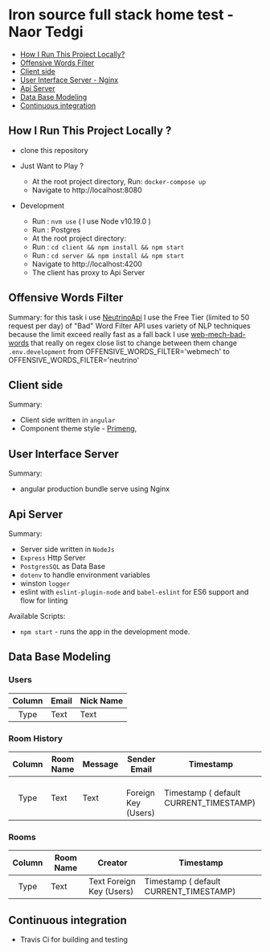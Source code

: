 # Iron source full stack home test  - Naor Tedgi

- [How I Run This Project Locally?](#how-i-run-this-project-locally-)
- [Offensive Words Filter]()
- [Client side](#client-side)
- [User Interface Server - Nginx](#user-interface-server)
- [Api Server ](#api-server)
- [Data Base Modeling](#data-base-modeling)
- [Continuous integration](#continuous-integration)


## How I Run This Project Locally ?

- clone this repository

- Just Want to Play ?
    - At the root project directory, Run: `docker-compose up`
    - Navigate to http://localhost:8080
- Development
    - Run : `nvm use` ( I use Node v10.19.0 )
    - Run :  Postgres 
    - At the root project directory:
    - Run : `cd client && npm install && npm start`
    - Run : `cd server && npm install && npm start`
    - Navigate to http://localhost:4200
    - The client has proxy to Api Server  


## Offensive Words Filter
Summary:
for this task i use [NeutrinoApi](https://www.neutrinoapi.com/api/bad-word-filter/)
I use the Free Tier (limited to 50 request per day) of "Bad" Word Filter API uses variety of NLP techniques 
because the limit exceed really fast as a fall back I use [web-mech-bad-words](https://github.com/web-mech/badwords) that really on regex close list 
to change between them change `.env.development` from
OFFENSIVE_WORDS_FILTER='webmech' to
OFFENSIVE_WORDS_FILTER='neutrino' 
 




## Client side

Summary:

- Client side written in `angular`
- Component theme style - [Primeng](https://www.primefaces.org/primeng/),

## User Interface Server

Summary:
- angular production bundle serve using Nginx

## Api Server
Summary:

- Server side written in `NodeJs`
- `Express` Http Server
- `PostgresSQL` as Data Base
- `dotenv` to handle environment variables
- winston `logger`
- eslint with `eslint-plugin-node` and `babel-eslint` for ES6 support and flow for linting

Available Scripts:
- `npm start` - runs the app in the development mode.

## Data Base Modeling

### Users

| Column | Email                      |Nick Name| 
| :----: | ----------------------------- | --------- | 
|  Type  | Text   |Text  | 

### Room History

| Column | Room Name             | Message | Sender Email       |Timestamp|
| :----: | --------------------- | ----------- | ---------- |---------- |
|  Type  | Text  | Text        |   Foreign Key (Users)|Timestamp ( default CURRENT_TIMESTAMP)

### Rooms

| Column | Room Name |Creator| Timestamp|
| :----: | ----------| --------- |--------- | 
|  Type  | Text   |Text   Foreign Key (Users)|Timestamp ( default CURRENT_TIMESTAMP)


## Continuous integration
- Travis Ci for building and testing
